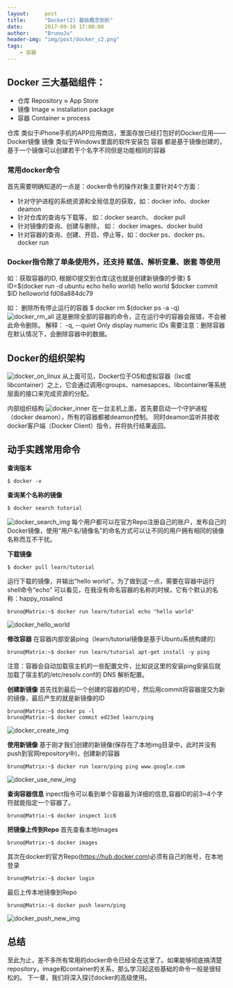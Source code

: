 ```yaml
---
layout:     post
title:      "Docker(2) 基础概念剖析"
date:       2017-09-10 17:00:00
author:     "BrunoJu"
header-img: "img/post/docker_c2.png"
tags:
    - 容器
---
```


## Docker 三大基础组件：
- 仓库		Repository ≈ App Store
- 镜像		Image ≈ installation package
- 容器		Container ≈ process

仓库 类似于iPhone手机的APP应用商店，里面存放已经打包好的Docker应用——Docker镜像
镜像 类似于Windows里面的软件安装包
容器 都是基于镜像创建的， 基于一个镜像可以创建若干个名字不同但是功能相同的容器

### 常用docker命令
首先需要明确知道的一点是：docker命令的操作对象主要针对4个方面：
- 针对守护进程的系统资源和全局信息的获取，如：docker info、docker deamon
- 针对仓库的查询与下载等， 如：docker search、 docker pull
- 针对镜像的查询、创建与删除， 如： docker images、docker build
- 针对容器的查询、创建、开启、停止等，如：docker ps、docker ps、docker run


### Docker指令除了单条使用外，还支持 赋值、解析变量、嵌套 等使用
如：获取容器的ID, 根据ID提交到仓库(这也就是创建新镜像的步骤)
$ ID=$(docker run -d ubuntu echo hello world)
hello world
$docker commit $ID helloworld
fd08a884dc79

如： 删除所有停止运行的容器
$ docker rm $(docker ps -a -q)
![docker_rm_all](https://brunoju.github.io/img/post/docker_rm_all.png)
这是删除全部的容器的命令，正在运行中的容器会报错，不会被此命令删除。
解释：
-q, --quiet           Only display numeric IDs
需要注意：删除容器在默认情况下，会删除容器中的数据。



## Docker的组织架构
![docker_on_linux](https://brunoju.github.io/img/post/docker_on_linux.png)
从上面可见，Docker位于OS和虚拟容器（lxc或libcontainer）之上，它会通过调用cgroups、namesapces、libcontainer等系统层面的接口来完成资源的分配。

内部组织结构
![docker_inner](https://brunoju.github.io/img/post/docker_inner.png)
在一台主机上面，首先要启动一个守护进程（docker deamon），所有的容器都被deamon控制。
同时deamon监听并接收docker客户端（Docker Client）指令，并将执行结果返回。


## 动手实践常用命令

**查询版本**
```
$ docker -v
```

**查询某个名称的镜像**
```
$ docker search tutorial
```
![docker_search_img](https://brunoju.github.io/img/post/docker_search_img.png)
每个用户都可以在官方Repo注册自己的账户，发布自己的Docker镜像，使用“用户名/镜像名”的命名方式可以让不同的用户拥有相同的镜像名称而互不干扰。


**下载镜像**
```
$ docker pull learn/tutorial
```
运行下载的镜像，并输出“hello world”。为了做到这一点，需要在容器中运行shell命令“echo”
可以看见，在我没有命名容器的名称的时候，它有个默认的名称：happy_rosalind
```
bruno@Matrix:~$ docker run learn/tutorial echo "hello world"
```
![docker_hello_world](https://brunoju.github.io/img/post/docker_hello_world.png)

**修改容器**
在容器内部安装ping（learn/tutorial镜像是基于Ubuntu系统构建的）
```
bruno@Matrix:~$ docker run learn/tutorial apt-get install -y ping
```
注意：容器会自动加载宿主机的一些配置文件，比如说这里的安装ping安装后就加载了宿主机的/etc/resolv.conf的 DNS 解析配置。

**创建新镜像**
首先找到最后一个创建的容器的ID号，然后用commit将容器提交为新的镜像，最后产生的就是新镜像的ID
```
bruno@Matrix:~$ docker ps -l
bruno@Matrix:~$ docker commit ed23ed learn/ping
````
![docker_create_img](https://brunoju.github.io/img/post/docker_create_img.png)

**使用新镜像**
基于刚才我们创建的新镜像(保存在了本地img目录中，此时并没有push到官网repository中)，创建新的容器
```
bruno@Matrix:~$ docker run learn/ping ping www.google.com
```
![docker_use_new_img](https://brunoju.github.io/img/post/docker_use_new_img.png)


**查询容器信息**
inpect指令可以看到单个容器最为详细的信息,容器ID的前3~4个字符就能指定一个容器了。
```
bruno@Matrix:~$ docker inspect 1cc6
```

**把镜像上传到Repo**
首先查看本地Images
```
bruno@Matrix:~$ docker images
```
其次在docker的官方Repo(https://hub.docker.com)必须有自己的账号，在本地登录
```
bruno@Matrix:~$ docker login
```
最后上传本地镜像到Repo
```
bruno@Matrix:~$ docker push learn/ping
```
![docker_push_new_img](https://brunoju.github.io/img/post/docker_push_new_img.png)

## 总结
至此为止，差不多所有常用的docker命令已经全在这里了。如果能够彻底搞清楚repository，image和container的关系，那么学习起这些基础的命令一般是很轻松的。
下一章，我们将深入探讨docker的高级使用。
